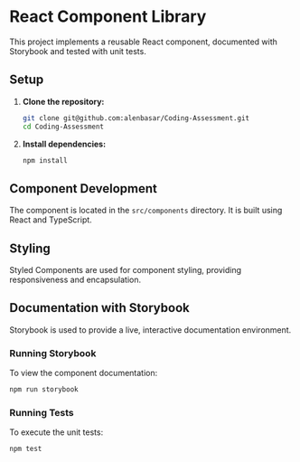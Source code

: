 # React Component Library

This project implements a reusable React component, documented with Storybook and tested with unit tests.

## Setup

1. **Clone the repository:**

   ```bash
   git clone git@github.com:alenbasar/Coding-Assessment.git
   cd Coding-Assessment
   ```

2. **Install dependencies:**

   ```bash
   npm install
   ```

## Component Development

The component is located in the `src/components` directory. It is built using React and TypeScript.

## Styling

Styled Components are used for component styling, providing responsiveness and encapsulation.

## Documentation with Storybook

Storybook is used to provide a live, interactive documentation environment.

### Running Storybook

To view the component documentation:

```bash
npm run storybook
```

### Running Tests

To execute the unit tests:

```Bash
npm test
```